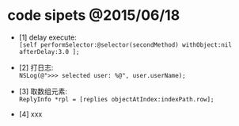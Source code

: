 code sipets @2015/06/18
===============================

* [1] delay execute:  
  `[self performSelector:@selector(secondMethod) withObject:nil afterDelay:3.0 ];`
  
* [2] 打日志:  
   `NSLog(@">>> selected user: %@", user.userName);`

* [3] 取数组元素:  
   `ReplyInfo *rpl = [replies objectAtIndex:indexPath.row];`
   
* [4] xxx   